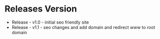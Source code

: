 # Releases Version
* Release - v1.0 - initial seo friendly site
* Release - v1.1 - seo changes and add domain and redirect www to root domain
